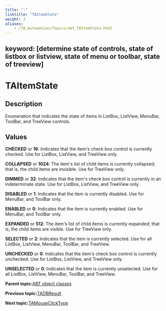 ```yaml
--- 
title: "-"
linktitle: "TAItemState"
weight: 3
aliases: 
    - /TA_Automation/Topics/abt_TAItemState.html
---
```

keyword: [determine state of controls, state of listbox or listview, state of menu or toolbar, state of treeview]
---

# TAItemState

## Description

Enumeration that indicates the state of items in ListBox, ListView, MenuBar, ToolBar, and TreeView controls.

## Values

**CHECKED** or **16**: Indicates that the item's check box control is currently checked. Use for ListBox, ListView, and TreeView only.

**COLLAPSED** or **1024**: The item's list of child items is currently collapsed; that is, the child items are invisible. Use for TreeView only.

**DIMMED** or **32**: Indicates that the item's check box control is currently in an indeterminate state. Use for ListBox, ListView, and TreeView only.

**DISABLED** or **1**: Indicates that the item is currently disabled. Use for MenuBar, and ToolBar only.

**ENABLED** or **0**: Indicates that the item is currently enabled. Use for MenuBar, and ToolBar only.

**EXPANDED** or **512**: The item's list of child items is currently expanded; that is, the child items are visible. Use for TreeView only.

**SELECTED** or **2**: Indicates that the item is currently selected. Use for all ListBox, ListView, MenuBar, ToolBar, and TreeView.

**UNCHECKED** or **0**: Indicates that the item's check box control is currently unchecked. Use for ListBox, ListView, and TreeView only.

**UNSELECTED** or **0**: Indicates that the item is currently unselected. Use for all ListBox, ListView, MenuBar, ToolBar, and TreeView.

**Parent topic:**[ABT object classes](/TA_Automation/Topics/abt_constant.html)

**Previous topic:**[TADBResult](/TA_Automation/Topics/abt_TADBResult.html)

**Next topic:**[TAMouseClickType](/TA_Automation/Topics/abt_TAMouseClickType.html)

